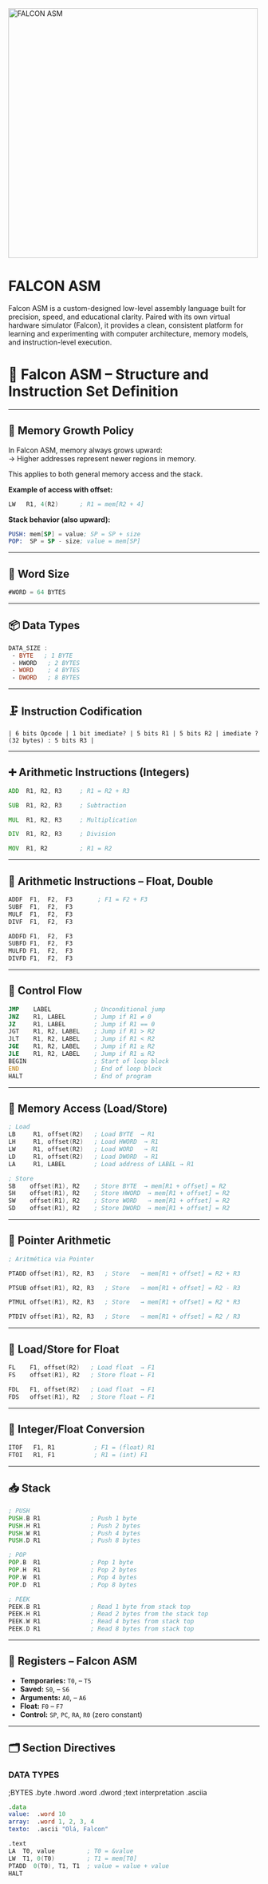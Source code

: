 <img src="https://github.com/user-attachments/assets/00e072c9-edb8-4e00-8505-079a7d01152d" alt="FALCON ASM" width="500"/>


# FALCON ASM
 Falcon ASM is a custom-designed low-level assembly language built for precision, speed, and educational clarity. Paired with its own virtual hardware simulator (Falcon), it provides a clean, consistent platform for learning and experimenting with computer architecture, memory models, and instruction-level execution.

# 🦅 Falcon ASM – Structure and Instruction Set Definition



---

## 🧠 Memory Growth Policy

In Falcon ASM, memory always grows upward:  
→ Higher addresses represent newer regions in memory.

This applies to both general memory access and the stack.

**Example of access with offset:**

```asm
LW   R1, 4(R2)      ; R1 = mem[R2 + 4]
```

**Stack behavior (also upward):**

```asm
PUSH: mem[SP] = value; SP = SP + size  
POP:  SP = SP - size; value = mem[SP]
```

---

## 📏 Word Size

```asm
#WORD = 64 BYTES
```

---

## 📦 Data Types

```asm
DATA_SIZE : 
 - BYTE   ; 1 BYTE
 - HWORD   ; 2 BYTES
 - WORD    ; 4 BYTES
 - DWORD   ; 8 BYTES
```

---



## 🗜️ Instruction Codification
```
| 6 bits Opcode | 1 bit imediate? | 5 bits R1 | 5 bits R2 | imediate ? (32 bytes) : 5 bits R3 |
```
---



## ➕ Arithmetic Instructions (Integers)

```asm
ADD  R1, R2, R3     ; R1 = R2 + R3

SUB  R1, R2, R3     ; Subtraction

MUL  R1, R2, R3     ; Multiplication

DIV  R1, R2, R3     ; Division

MOV  R1, R2         ; R1 = R2
```

---

## 🔢 Arithmetic Instructions – Float, Double

```asm
ADDF  F1,  F2,  F3       ; F1 = F2 + F3
SUBF  F1,  F2,  F3
MULF  F1,  F2,  F3
DIVF  F1,  F2,  F3

ADDFD F1,  F2,  F3
SUBFD F1,  F2,  F3
MULFD F1,  F2,  F3
DIVFD F1,  F2,  F3
```

---

## 🔁 Control Flow

```asm
JMP    LABEL            ; Unconditional jump
JNZ    R1, LABEL        ; Jump if R1 ≠ 0
JZ     R1, LABEL        ; Jump if R1 == 0
JGT    R1, R2, LABEL    ; Jump if R1 > R2
JLT    R1, R2, LABEL    ; Jump if R1 < R2
JGE    R1, R2, LABEL    ; Jump if R1 ≥ R2
JLE    R1, R2, LABEL    ; Jump if R1 ≤ R2
BEGIN                   ; Start of loop block
END                     ; End of loop block
HALT                    ; End of program
```

---

## 💾 Memory Access (Load/Store)

```asm
; Load
LB     R1, offset(R2)   ; Load BYTE  → R1
LH     R1, offset(R2)   ; Load HWORD  → R1
LW     R1, offset(R2)   ; Load WORD   → R1
LD     R1, offset(R2)   ; Load DWORD  → R1
LA     R1, LABEL        ; Load address of LABEL → R1

; Store 
SB    offset(R1), R2    ; Store BYTE  → mem[R1 + offset] = R2
SH    offset(R1), R2    ; Store HWORD  → mem[R1 + offset] = R2
SW    offset(R1), R2    ; Store WORD   → mem[R1 + offset] = R2
SD    offset(R1), R2    ; Store DWORD  → mem[R1 + offset] = R2
```

---

## 🧮 Pointer Arithmetic

```asm
; Aritmética via Pointer

PTADD offset(R1), R2, R3   ; Store   → mem[R1 + offset] = R2 + R3

PTSUB offset(R1), R2, R3   ; Store   → mem[R1 + offset] = R2 - R3

PTMUL offset(R1), R2, R3   ; Store   → mem[R1 + offset] = R2 * R3

PTDIV offset(R1), R2, R3   ; Store   → mem[R1 + offset] = R2 / R3
```

---



## 💾 Load/Store for Float

```asm
FL    F1, offset(R2)   ; Load float  → F1
FS    offset(R1), R2   ; Store float ← F1

FDL   F1, offset(R2)   ; Load float  → F1
FDS   offset(R1), R2   ; Store float ← F1

```

---

## 🔁 Integer/Float Conversion

```asm
ITOF   F1, R1           ; F1 = (float) R1
FTOI   R1, F1           ; R1 = (int) F1
```

---

## 📥 Stack

```asm
; PUSH
PUSH.B R1              ; Push 1 byte
PUSH.H R1              ; Push 2 bytes
PUSH.W R1              ; Push 4 bytes
PUSH.D R1              ; Push 8 bytes

; POP
POP.B  R1              ; Pop 1 byte
POP.H  R1              ; Pop 2 bytes
POP.W  R1              ; Pop 4 bytes
POP.D  R1              ; Pop 8 bytes

; PEEK
PEEK.B R1              ; Read 1 byte from stack top
PEEK.H R1              ; Read 2 bytes from the stack top
PEEK.W R1              ; Read 4 bytes from stack top
PEEK.D R1              ; Read 8 bytes from stack top
```

---

## 🧠 Registers – Falcon ASM

- **Temporaries:** `T0`, – `T5`
- **Saved:** `S0`, – `S6`
- **Arguments:** `A0`, – `A6`
- **Float:** `F0` – `F7`
- **Control:** `SP`, `PC`, `RA`, `R0` (zero constant)

---

## 🗂️ Section Directives
### DATA TYPES
;BYTES
 .byte
 .hword
 .word
 .dword
;text interpretation
.asciia


```asm
.data
value:  .word 10
array:  .word 1, 2, 3, 4
texto:  .ascii "Olá, Falcon"

.text
LA  T0, value         ; T0 = &value
LW  T1, 0(T0)         ; T1 = mem[T0]
PTADD  0(T0), T1, T1  ; value = value + value
HALT
```
